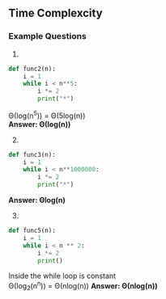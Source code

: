 ## Time Complexcity 

### Example Questions

1)
```python
def func2(n):
    i = 1
    while i < n**5:
        i *= 2
        print("*")
```
      
      
Θ(log(n<sup>5</sup>)) = Θ(5log(n))   
**Answer: Θ(log(n))**
    
     
     
     
     
2)
```python
def func3(n):
    i = 1
    while i < n**1000000:
        i *= 2
        print("*")
```
    
     
**Answer: &Theta;log(n)**
     
     
     
     
     
3)
```python
def func5(n):
    i = 1
    while i < n ** 2:
        i *= 2
        print()
```
   
   
Inside the while loop is constant   
&Theta;(log<sub>2</sub>(n<sup>n</sup>)) = &Theta;(nlog(n))
**Answer: &Theta;(nlog(n))**
